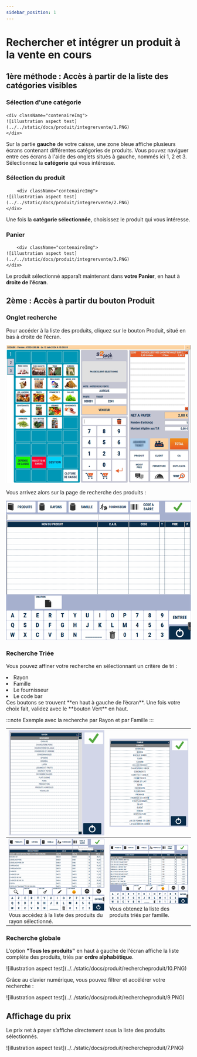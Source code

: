 ```yaml
---
sidebar_position: 1
---
```


# Rechercher et intégrer un produit à la vente en cours

## 1ère méthode : Accès à partir de la liste des catégories visibles

### Sélection d'une catégorie


    <div className="contenaireImg">
    ![illustration aspect test](../../static/docs/produit/integrervente/1.PNG)
    </div>


Sur la partie **gauche** de votre caisse, une zone bleue affiche plusieurs écrans contenant différentes catégories de produits. Vous pouvez naviguer entre ces écrans à l'aide des onglets situés à gauche, nommés ici 1, 2 et 3. Sélectionnez la **catégorie** qui vous intéresse.

### Sélection du produit


        <div className="contenaireImg">
    ![illustration aspect test](../../static/docs/produit/integrervente/2.PNG)
    </div>


Une fois la **catégorie sélectionnée**, choisissez le produit qui vous intéresse.

### Panier 

        <div className="contenaireImg">
    ![illustration aspect test](../../static/docs/produit/integrervente/3.PNG)
    </div>


Le produit sélectionné apparaît maintenant dans **votre Panier**, en haut à **droite de l’écran**.

## 2ème : Accès à partir du bouton Produit

### Onglet recherche

Pour accéder à la liste des produits, cliquez sur le bouton Produit, situé en bas à droite de l’écran.
    <div className="contenaireImg">
    ![illustration aspect test](../../static/docs/produit/integrervente/1.PNG)
    </div>

Vous arrivez alors sur la page de recherche des produits :
    <div className="contenaireImg">
    ![illustration aspect test](../../static/docs/produit/rechercheproduit/2.PNG)
    </div>


### Recherche Triée  
Vous pouvez affiner votre recherche en sélectionnant un critère de tri :
<li>Rayon</li><li>Famille</li><li>Le fournisseur</li><li>Le code bar</li>
Ces  boutons se trouvent **en haut à gauche de l’écran**. Une fois votre choix fait, validez avec le **bouton Vert** en haut. 

:::note
Exemple avec la recherche par Rayon et par Famille
:::

|<div className="contenaireImg"> ![illustration aspect test](../../static/docs/produit/rechercheproduit/3.PNG) </div>| <div className="contenaireImg"> ![illustration aspect test](../../static/docs/produit/rechercheproduit/5.PNG) </div>|
|-----------|-----------|
|![illustration aspect test](../../static/docs/produit/rechercheproduit/4.PNG) Vous accédez à la liste des produits du rayon sélectionné.| ![illustration aspect test](../../static/docs/produit/rechercheproduit/8.PNG)  Vous obtenez la liste des produits triés par famille. |

### Recherche globale

L’option **"Tous les produits"** en haut à gauche de l'écran affiche la liste complète des produits, triés par **ordre alphabétique**.

<div className="contenaireImg">
    ![illustration aspect test](../../static/docs/produit/rechercheproduit/10.PNG)
</div>

Grâce au clavier numérique, vous pouvez filtrer et accélérer votre recherche :

<div className="contenaireImg">
    ![illustration aspect test](../../static/docs/produit/rechercheproduit/9.PNG)
</div>

## Affichage du prix

Le prix net à payer s’affiche directement sous la liste des produits sélectionnés.

<div className="contenaireImg">
    ![illustration aspect test](../../static/docs/produit/rechercheproduit/7.PNG)
</div>
